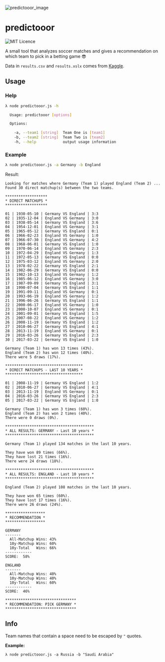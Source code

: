 ![predictooor_image](https://user-images.githubusercontent.com/7032914/41287684-d98da9f8-6e43-11e8-8d9d-327cc82fba40.png)

# predictooor

![MIT Licence](https://badges.frapsoft.com/os/mit/mit.png?v=103)

A small tool that analyzes soccer matches and gives a recommendation on which team to pick in a betting game 😎

Data in ```results.csv``` and ```results.xslx``` comes from [Kaggle](https://www.kaggle.com/martj42/international-football-results-from-1872-to-2017/version/5).

## Usage

### Help

```bash
λ node predictooor.js -h

  Usage: predictooor [options]

  Options:

    -a, --team1 [string]  Team One is [team1]
    -b, --team2 [string]  Team Two is [team2]
    -h, --help            output usage information
```

### Example

```bash
λ node predictooor.js -a Germany -b England
```
Result:
```
Looking for matches where Germany (Team 1) played England (Team 2) ...
Found 30 direct matchup(s) between the two teams.

*******************
* DIRECT MATCHUPS *
*******************

01 | 1930-05-10 | Germany VS England | 3:3
02 | 1935-12-04 | England VS Germany | 3:0
03 | 1938-05-14 | Germany VS England | 3:6
04 | 1954-12-01 | England VS Germany | 3:1
05 | 1965-05-12 | Germany VS England | 0:1
06 | 1966-02-23 | England VS Germany | 1:0
07 | 1966-07-30 | England VS Germany | 4:2
08 | 1968-06-01 | Germany VS England | 1:0
09 | 1970-06-14 | England VS Germany | 2:3
10 | 1972-04-29 | England VS Germany | 1:3
11 | 1972-05-13 | Germany VS England | 0:0
12 | 1975-03-12 | England VS Germany | 2:0
13 | 1978-02-22 | Germany VS England | 2:1
14 | 1982-06-29 | Germany VS England | 0:0
15 | 1982-10-13 | England VS Germany | 1:2
16 | 1985-06-12 | England VS Germany | 3:0
17 | 1987-09-09 | Germany VS England | 3:1
18 | 1990-07-04 | Germany VS England | 1:1
19 | 1991-09-11 | England VS Germany | 0:1
20 | 1993-06-19 | England VS Germany | 1:2
21 | 1996-06-26 | Germany VS England | 1:1
22 | 2000-06-17 | England VS Germany | 1:0
23 | 2000-10-07 | England VS Germany | 0:1
24 | 2001-09-01 | Germany VS England | 1:5
25 | 2007-08-22 | England VS Germany | 1:2
26 | 2008-11-19 | Germany VS England | 1:2
27 | 2010-06-27 | Germany VS England | 4:1
28 | 2013-11-19 | England VS Germany | 0:1
29 | 2016-03-26 | Germany VS England | 2:3
30 | 2017-03-22 | Germany VS England | 1:0

Germany (Team 1) has won 13 times (43%).
England (Team 2) has won 12 times (40%).
There were 5 draws (17%).

***********************************
* DIRECT MATCHUPS - LAST 10 YEARS *
***********************************

01 | 2008-11-19 | Germany VS England | 1:2
02 | 2010-06-27 | Germany VS England | 4:1
03 | 2013-11-19 | England VS Germany | 0:1
04 | 2016-03-26 | Germany VS England | 2:3
05 | 2017-03-22 | Germany VS England | 1:0

Germany (Team 1) has won 3 times (60%).
England (Team 2) has won 2 times (40%).
There were 0 draws (0%).

****************************************
* ALL RESULTS: GERMANY - Last 10 years *
****************************************

Germany (Team 1) played 134 matches in the last 10 years.

They have won 89 times (66%).
They have lost 21 times (16%).
There were 24 draws (18%).

****************************************
* ALL RESULTS: ENGLAND - Last 10 years *
****************************************

England (Team 2) played 108 matches in the last 10 years.

They have won 65 times (60%).
They have lost 17 times (16%).
There were 26 draws (24%).

******************
* RECOMMENDATION *
******************

GERMANY
-------
  All-Matchup Wins: 43%
  10y-Matchup Wins: 60%
  10y-Total   Wins: 66%
------------
SCORE:  58%

ENGLAND
-------
  All-Matchup Wins: 40%
  10y-Matchup Wins: 40%
  10y-Total   Wins: 60%
------------
SCORE:  46%

********************************
* RECOMMENDATION: PICK GERMANY *
********************************
```

## Info

Team names that contain a space need to be escaped by ```"``` quotes.

**Example:**

```
λ node predictooor.js -a Russia -b "Saudi Arabia"
```
